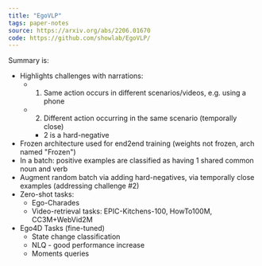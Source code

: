 ```yaml
---
title: "EgoVLP"
tags: paper-notes
source: https://arxiv.org/abs/2206.01670
code: https://github.com/showlab/EgoVLP/
---
```



Summary is:
- Highlights challenges with narrations:
  - 1) Same action occurs in different scenarios/videos, e.g. using a phone
  - 2) Different action occurring in the same scenario (temporally close)
    - 2 is a hard-negative
- Frozen architecture used for end2end training (weights not frozen, arch named
  "Frozen")
- In a batch: positive examples are classified as having 1 shared common noun and verb
- Augment random batch via adding hard-negatives, via temporally close examples (addressing challenge #2)
- Zero-shot tasks:
  - Ego-Charades
  - Video-retrieval tasks: EPIC-Kitchens-100, HowTo100M, CC3M+WebVid2M
- Ego4D Tasks (fine-tuned)
  - State change classification
  - NLQ - good performance increase
  - Moments queries
